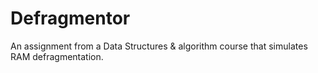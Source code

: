 # Defragmentor
An assignment from a Data Structures &amp; algorithm course that simulates RAM defragmentation.
